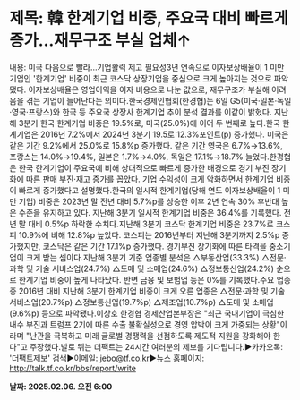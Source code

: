 # **제목: 韓 한계기업 비중, 주요국 대비 빠르게 증가…재무구조 부실 업체↑**

  내용: 미국 다음으로 빨라…기업활력 제고 필요성3년 연속으로 이자보상배율이 1 미만 기업인 '한계기업' 비중이 최근 코스닥 상장기업을 중심으로 크게 높아지는 것으로 파악됐다. 이자보상배율은 영업이익을 이자 비용으로 나눈 값으로, 재무구조가 부실해 어려움을 겪는 기업이 늘어난다는 의미다.한국경제인협회(한경협)는 6일 G5(미국·일본·독일·영국·프랑스)와 한국 등 주요국 상장사 한계기업 추이 분석 결과를 이같이 밝혔다. 지난해 3분기 한국 한계기업 비중은 19.5%로, 미국(25.0%)에 이어 두 번째로 높다.한국 한계기업은 2016년 7.2%에서 2024년 3분기 19.5로 12.3%포인트(p) 증가했다. 미국은 같은 기간 9.2%에서 25.0%로 15.8%p 증가했다. 같은 기간 영국은 6.7%→13.6%, 프랑스는 14.0%→19.4%, 일본은 1.7%→4.0%, 독일은 17.1%→18.7% 늘었다.한경협은 한국 한계기업이 주요국에 비해 상대적으로 빠르게 증가한 배경으로 경기 부진 장기화에 따른 판매 부진·재고 증가를 꼽았다. 기업 수익성이 크게 악화하면서 한계기업 비중이 빠르게 증가했다고 설명했다.한국의 일시적 한계기업(당해 연도 이자보상배율이 1 미만 기업) 비중은 2023년 말 전년 대비 5.7%p를 상승한 이후 2년 연속 30% 후반대 높은 수준을 유지하고 있다. 지난해 3분기 일시적 한계기업 비중은 36.4%를 기록했다. 전년 말 대비 0.5%p 하락한 수치다.지난해 3분기 코스닥 한계기업 비중은 23.7%로 코스피 10.9%에 비해 12.8%p 높았다. 코스피는 2016년부터 지난해 3분기까지 2.5%p 증가했지만, 코스닥은 같은 기간 17.1%p 증가했다. 경기부진 장기화에 따른 타격을 중소기업이 크게 받는 셈이다.지난해 3분기 기준 업종별 분석은 △부동산업(33.3%) △전문·과학 및 기술 서비스업(24.7%) △도매 및 소매업(24.6%) △정보통신업(24.2%) 순으로 한계기업 비중이 높게 나타났다. 반면 금융 및 보험업 등은 0%를 기록했다.주요 업종 중 2016년 대비 지난해 3분기 한계기업 비중이 크게 오른 업종은 △전문·과학 및 기술 서비스업(20.7%p) △정보통신업(19.7%p) △제조업(10.7%p) △도매 및 소매업(9.6%p) 등으로 파악됐다.이상호 한경협 경제산업본부장은 "최근 국내기업이 극심한 내수 부진과 트럼프 2기에 따른 수출 불확실성으로 경영 압박이 크게 가중되는 상황"이라며 "난관을 극복하고 미래 글로벌 경쟁력을 선점하도록 제도적 지원을 강화해야 한다"고 주장했다.발로 뛰는 더팩트는 24시간 여러분의 제보를 기다립니다.▶카카오톡: '더팩트제보' 검색▶이메일: jebo@tf.co.kr▶뉴스 홈페이지: http://talk.tf.co.kr/bbs/report/write

  **날짜: 2025.02.06. 오전 6:00**